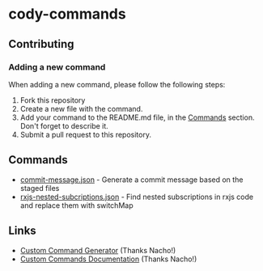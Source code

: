 # cody-commands

## Contributing

### Adding a new command
When adding a new command, please follow the following steps:
1. Fork this repository
2. Create a new file with the command.
3. Add your command to the README.md file, in the [Commands](#commands) section. Don't forget to describe it.
4. Submit a pull request to this repository.

## Commands
* [commit-message.json](commit-message.json) - Generate a commit message based on the staged files
* [rxjs-nested-subcriptions.json](rxjs-nested-subcriptions.json) - Find nested subscriptions in rxjs code and replace them with switchMap

## Links

* [Custom Command Generator](https://cody.kynlo.co.uk/) (Thanks Nacho!)
* [Custom Commands Documentation](https://sourcegraph.com/docs/cody/capabilities/commands#custom-commands) (Thanks Nacho!)
